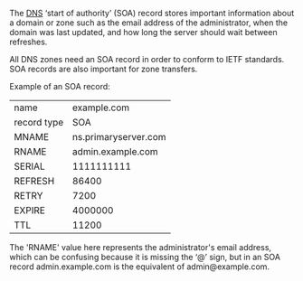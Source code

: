 The [DNS](dns.md) ‘start of authority’ (SOA) record stores important information about a domain or zone such as the email address of the administrator, when the domain was last updated, and how long the server should wait between refreshes.

All DNS zones need an SOA record in order to conform to IETF standards. SOA records are also important for zone transfers.

Example of an SOA record:

|   |   |
|---|---|
|name|example.com|
|record type|SOA|
|MNAME|ns.primaryserver.com|
|RNAME|admin.example.com|
|SERIAL|1111111111|
|REFRESH|86400|
|RETRY|7200|
|EXPIRE|4000000|
|TTL|11200|

The 'RNAME' value here represents the administrator's email address, which can be confusing because it is missing the ‘@’ sign, but in an SOA record admin.example.com is the equivalent of admin\@example.com.
